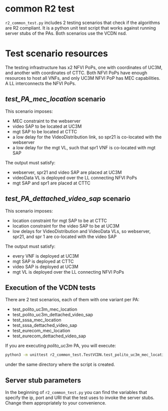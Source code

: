 # common R2 test
`r2_common_test.py` includes 2 testing scenarios that check if the algorithms
are R2 compliant. It is a python unit test script that works against running
server stubs of the PAs. Both scenarios use the VCDN nsd.

# Test scenario resources
The testing infrastructure has x2 NFVI PoPs, one with coordinates of UC3M, and
another with coordinates of CTTC.
Both NFVI PoPs have enough resources to host all VNFs, and only UC3M NFVI PoP
has MEC capabilities. A LL interconnects the NFVI PoPs.

## *test_PA_mec_location* scenario
This scenario imposes:
 * MEC constraint to the webserver
 * video SAP to be located at UC3M
 * mgt SAP to be located at CTTC
 * a low delay for the VideoDistribution link, so spr21 is co-located with the
   webserver
 * a low delay for the mgt VL, such that spr1 VNF is co-located with mgt SAP

The output must satisfy:
 * webserver, spr21 and video SAP are placed at UC3M
 * videoData VL is deployed over the LL connecting NFVI PoPs
 * mgt SAP and spr1 are placed at CTTC

## *test_PA_dettached_video_sap* scenario
This scenario imposes:
 * location constraint for mgt SAP to be at CTTC
 * location constraint for the video SAP to be at UC3M
 * low delays for VideoDistribution and VideoData VLs, so webserver, spr21, and
   spr 1 are co-located with the video SAP

The output must satisfy:
 * every VNF is deployed at UC3M
 * mgt SAP is deployed at CTTC
 * video SAP is deployed at UC3M
 * mgt VL is deployed over the LL connecting NFVI PoPs

## Execution of the VCDN tests
There are 2 test scenarios, each of them with one variant per PA:
 * test_polito_uc3m_mec_location
 * test_polito_uc3m_dettached_video_sap
 * test_sssa_mec_location
 * test_sssa_dettached_video_sap
 * test_eurecom_mec_location
 * test_eurecom_dettached_video_sap

If you are executing *polito_uc3m* PA, you will execute:
```bash
python3 -m unittest r2_common_test.TestVCDN.test_polito_uc3m_mec_location r2_common_test.TestVCDN.test_polito_uc3m_dettached_video_sap -vvv
```
under the same directory where the script is created.

## Server stub parameters
In the beginning of `r2_common_test.py` you can find the variables that specify
the ip, port and URI that the test uses to invoke the server stubs.
Change them appropriately to your convenience.
